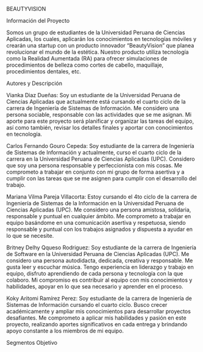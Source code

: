 BEAUTYVISION

Información del Proyecto

Somos un grupo de estudiantes de la Universidad Peruana de Ciencias Aplicadas, los cuales, aplicarán los conocimientos en tecnologías móviles y crearán una startup con un producto innovador “BeautyVision” que planea revolucionar el mundo de la estética. Nuestro producto utiliza tecnología como la Realidad Aumentada (RA) para ofrecer simulaciones de procedimientos de belleza como cortes de cabello, maquillaje, procedimientos dentales, etc.

Autores y Descripción

Vianka Diaz Dueñas: Soy un estudiante de la Universidad Peruana de Ciencias Aplicadas que actualmente está cursando el cuarto ciclo de la carrera de Ingeniería de Sistemas de Información. Me considero una persona sociable, responsable con las actividades que se me asignan. Mi aporte para este proyecto será planificar y organizar las tareas del equipo, así como también, revisar los detalles finales y aportar con conocimientos en tecnología.

Carlos Fernando Gouro Cepeda: Soy estudiante de la carrera de Ingeniería de Sistemas de Información y actualmente, curso el cuarto ciclo de la carrera en la Universidad Peruana de Ciencias Aplicadas (UPC). Considero que soy una persona responsable y perfeccionista con mis cosas. Me comprometo a trabajar en conjunto con mi grupo de forma asertiva y a cumplir con las tareas que se me asignen para cumplir con el desarrollo del trabajo.

Mariana Vilma Pareja Villacorta: Estoy cursando el 4to ciclo de la carrera de Ingeniería de Sistemas de la Información en la Universidad Peruana de Ciencias Aplicadas (UPC). Me considero una persona amistosa, solidaria, responsable y puntual en cualquier ámbito. Me comprometo a trabajar en equipo basándome en una comunicación asertiva y respetuosa, siendo responsable y puntual con los trabajos asignados y dispuesta a ayudar en lo que se necesite.

Britney Delhy Qqueso Rodriguez: Soy estudiante de la carrera de Ingeniería de Software en la Universidad Peruana de Ciencias Aplicadas (UPC). Me considero una persona autodidacta, dedicada, creativa y responsable. Me gusta leer y escuchar música. Tengo experiencia en liderazgo y trabajo en equipo, disfruto aprendiendo de cada persona y tecnología con la que colaboro. Mi compromiso es contribuir al equipo con mis conocimientos y habilidades, apoyar en lo que sea necesario y aprender en el proceso.

Koky Aritomi Ramírez Perez: Soy estudiante de la carrera de Ingeniería de Sistemas de Información cursando el cuarto ciclo. Busco crecer académicamente y ampliar mis conocimientos para desarrollar proyectos desafiantes. Me comprometo a aplicar mis habilidades y pasión en este proyecto, realizando aportes significativos en cada entrega y brindando apoyo constante a los miembros de mi equipo.

Segmentos Objetivo


